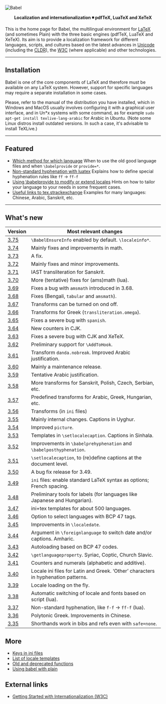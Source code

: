 ![Babel](media/babel-top.png)

<p align='center'>
<strong>Localization and internationalization ◾ pdfTeX, LuaTeX and XeTeX</strong>
</p>

This is the home page for Babel, the multilingual environment for
[LaTeX](https://www.latex-project.org/)
(and sometimes Plain) with the three basic engines (pdfTeX, LuaTeX and
XeTeX). Its aim is to provide a localization framework for different
languages, scripts, and cultures based on the latest advances in
[Unicode](https://home.unicode.org/) (including the
[CLDR](http://cldr.unicode.org/)), the
[W3C](https://www.w3.org/groups/wg/i18n-core/publications) (where
applicable) and other technologies.

-----------------------

## Installation

Babel is one of the core components of LaTeX and therefore must be
available on any LaTeX system. However, support for specific languages
may require a separate installation in some cases.

Please, refer to the manual of the distribution you have installed,
which in Windows and MacOS usually involves configuring it with a
graphical user interface, and in Un*x systems with some command, as for
example `sudo apt-get install texlive-lang-arabic` for Arabic in
Ubuntu. (Note some Linux distros install outdated versions. In such a
case, it's advisable to install TeXLive.)

-----------------------

## Featured 

* [Which method for which language](guides/which-method-for-which-language.html)
  When to use the old good language files and when `\babelprovide` or `provide=*`.
* [Non-standard hyphenation with  luatex](guides/non-standard-hyphenation-with-luatex.html)
  Explains how to define special hyphenation rules like `ff` → `ff-f`
* [Using \babelprovide to modify or extend locales](guides/using-babelprovide-to-modify-or-extend-locales.html)
  Hints on how to tailor your language to your needs in some frequent cases.
* [Useful links to tex.strackexchange](guides/useful-links-to-tex.stackexchange.html)
  Examples for many languages: Chinese, Arabic, Sanskrit, etc.

---------------------------

## What's new 

| Version | Most relevant changes
| --- | --- |
| [3.75](news/whats-new-in-babel-3.75.html) | `\BabelEnsureInfo` enabled by default. `\localeinfo*`.
| [3.74](news/whats-new-in-babel-3.74.html) | Mainly fixes and improvements in math.
| [3.73](news/whats-new-in-babel-3.73.html) | A fix.
| [3.72](news/whats-new-in-babel-3.72.html) | Mainly fixes and minor improvements.
| [3.71](news/whats-new-in-babel-3.71.html) | IAST transliteration for Sanskrit.
| [3.70](news/whats-new-in-babel-3.70.html) | More (tentative) fixes for (ams)math (lua).
| [3.69](news/whats-new-in-babel-3.69.html) | Fixes a bug with `amsmath` introduced in 3.68.
| [3.68](news/whats-new-in-babel-3.68.html) | Fixes (Bengali, `tabular` and `amsmath`).
| [3.67](news/whats-new-in-babel-3.67.html) | Transforms can be turned on ond off.
| [3.66](news/whats-new-in-babel-3.66.html) | Transforms for Greek (`transliteration.omega`).
| [3.65](news/whats-new-in-babel-3.65.html) | Fixes a severe bug with `spanish`.
| [3.64](news/whats-new-in-babel-3.64.html) | New counters in CJK. 
| [3.63](news/whats-new-in-babel-3.63.html) | Fixes a severe bug with CJK and XeTeX.
| [3.62](news/whats-new-in-babel-3.62.html) | Preliminary support for `\AddToHook`.
| [3.61](news/whats-new-in-babel-3.61.html) | Transform `danda.nobreak`. Improved Arabic justification.
| [3.60](news/whats-new-in-babel-3.60.html) | Mainly a maintenance release.
| [3.59](news/whats-new-in-babel-3.59.html) | Tentative Arabic justification.
| [3.58](news/whats-new-in-babel-3.58.html) | More transforms for Sanskrit, Polish, Czech, Serbian, etc.
| [3.57](news/whats-new-in-babel-3.57.html) | Predefined transforms for Arabic, Greek, Hungarian, etc.
| [3.56](news/whats-new-in-babel-3.56.html) | Transforms (in `ini` files) |
| [3.55](news/whats-new-in-babel-3.55.html) | Mainly internal changes. Captions in Uyghur. |
| [3.54](news/whats-new-in-babel-3.54.html) | Improved `picture`. |
| [3.53](news/whats-new-in-babel-3.53.html) | Templates in `\setlocalecaption`. Captions in Sinhala. |
| [3.52](news/whats-new-in-babel-3.52.html) | Improvements in `\babelprehyphenation` and `\babelposthyphenation`. |
| [3.51](news/whats-new-in-babel-3.51.html) | `\setlocalecaption`, to (re)define captions at the document level. |
| [3.50](news/whats-new-in-babel-3.50.html) | A bug fix release for 3.49. |
| [3.49](news/whats-new-in-babel-3.49.html) | `ini` files: enable standard LaTeX syntax as options; French spacing. |
| [3.48](news/whats-new-in-babel-3.48.html) | Preliminary tools for labels (for languages like Japanese and Hungarian). |
| [3.47](news/whats-new-in-babel-3.47.html) | ini+tex templates for about 500 languages.  |
| [3.46](news/whats-new-in-babel-3.46.html) | Option to select languages with BCP 47 tags. |
| [3.45](news/whats-new-in-babel-3.45.html) | Improvements in `\localedate`. |
| [3.44](news/whats-new-in-babel-3.44.html) | Argument in `\foreignlanguage` to switch date and/or captions. Amharic. |
| [3.43](news/whats-new-in-babel-3.43.html) | Autoloading based on BCP 47 codes. |
| [3.42](news/whats-new-in-babel-3.42.html) | `\getlanguageproperty`. Syriac, Coptic, Church Slavic. |
| [3.41](news/whats-new-in-babel-3.41.html) | Counters and numerals (alphabetic and additive). |
| [3.40](news/whats-new-in-babel-3.40.html) | Locale ini files for Latin and Greek. ‘Other’ characters in hyphenation patterns. |
| [3.39](news/whats-new-in-babel-3.39.html) | Locale loading on the fly. |
| [3.38](news/whats-new-in-babel-3.38.html) | Automatic switching of locale and fonts based on script (lua). |
| [3.37](news/whats-new-in-babel-3.37.html) | Non-standard hyphenation, like `f-f` → `ff-f` (lua). |
| [3.36](news/whats-new-in-babel-3.36.html) | Polytonic Greek. Improvements in Chinese. |
| [3.35](news/whats-new-in-babel-3.35.html) | Shorthands work in bibs and refs even with `safe=none`. |

## More

* [Keys in ini files](guides/keys-in-ini-files.html)
* [List of locale templates](guides/list-of-locale-templates.html)
* [Old and deprecated functions](guides/old-and-deprecated-functions.html)
* [Using babel with plain](guides/using-babel-with-plain.html)

## External links

* [Getting Started with Internationalization
  (W3C)](https://www.w3.org/International/getting-started/index.en)